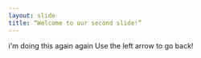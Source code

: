 ```yaml
---
layout: slide
title: “Welcome to our second slide!”
---
```

i'm doing this again again 
Use the left arrow to go back!
